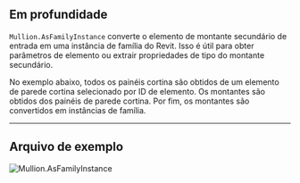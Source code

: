 ## Em profundidade
`Mullion.AsFamilyInstance` converte o elemento de montante secundário de entrada em uma instância de família do Revit. Isso é útil para obter parâmetros de elemento ou extrair propriedades de tipo do montante secundário.

No exemplo abaixo, todos os painéis cortina são obtidos de um elemento de parede cortina selecionado por ID de elemento. Os montantes são obtidos dos painéis de parede cortina. Por fim, os montantes são convertidos em instâncias de família.
___
## Arquivo de exemplo

![Mullion.AsFamilyInstance](./Revit.Elements.Mullion.AsFamilyInstance_img.jpg)
